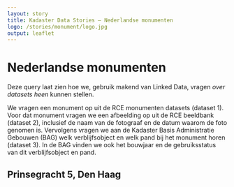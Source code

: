 ```yaml
---
layout: story
title: Kadaster Data Stories ― Nederlandse monumenten
logo: /stories/monument/logo.jpg
output: leaflet
---
```

# Nederlandse monumenten

Deze query laat zien hoe we, gebruik makend van Linked Data,
  vragen <i>over datasets heen</i> kunnen stellen.

We vragen een monument op uit de RCE monumenten datasets
  (dataset 1).  Voor dat monument vragen we een afbeelding op
  uit de RCE beeldbank (dataset 2), inclusief de naam van de
  fotograaf en de datum waarom de foto genomen is.  Vervolgens
  vragen we aan de Kadaster Basis Administratie Gebouwen (BAG)
  welk verblijfsobject en welk pand bij het monument horen
  (dataset 3).  In de BAG vinden we ook het bouwjaar en de
  gebruiksstatus van dit verblijfsobject en pand.

<div data-query data-query-sparql="museum_flehite.rq"></div>

## Prinsegracht 5, Den Haag

<div data-query
     data-query-endpoint="https://api.krr.triply.cc/datasets/Kadaster/geosoup2/containers/endpoint/sparql"
     data-query-sparql="prinsegracht-5.rq">
</div>
